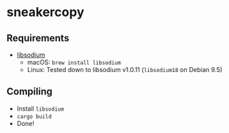 # sneakercopy

## Requirements

- [libsodium](https://github.com/jedisct1/libsodium)
  - macOS: `brew install libsodium`
  - Linux: Tested down to libsodium v1.0.11 (`libsodium18` on Debian 9.5)

## Compiling

- Install `libsodium`
- `cargo build`
- Done!